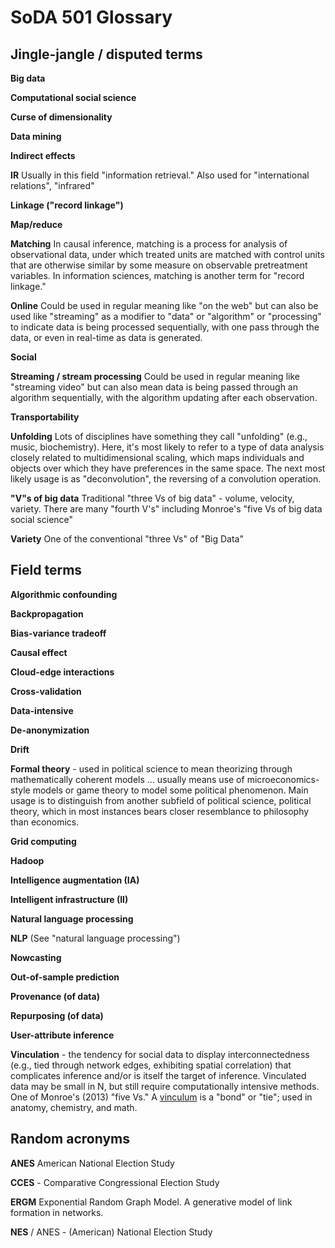 # SoDA 501 Glossary

## Jingle-jangle / disputed terms


**Big data**


**Computational social science**


**Curse of dimensionality**


**Data mining**


**Indirect effects**


**IR** Usually in this field "information retrieval." Also used for "international relations", "infrared"


**Linkage ("record linkage")**


**Map/reduce**


**Matching** In causal inference, matching is a process for analysis of observational data, under which treated units are matched with control units that are otherwise similar by some measure on observable pretreatment variables. In information sciences, matching is another term for "record linkage."


**Online** Could be used in regular meaning like "on the web" but can also be used like "streaming" as a modifier to "data" or "algorithm" or "processing" to indicate data is being processed sequentially, with one pass through the data, or even in real-time as data is generated.


**Social**


**Streaming / stream processing** Could be used in regular meaning like "streaming video" but can also mean data is being passed through an algorithm sequentially, with the algorithm updating after each observation.


**Transportability**


**Unfolding** Lots of disciplines have something they call "unfolding" (e.g., music, biochemistry). Here, it's most likely to refer to a type of data analysis closely related to multidimensional scaling, which maps individuals and objects over which they have preferences in the same space. The next most likely usage is as "deconvolution", the reversing of a convolution operation.


**"V"s of big data** Traditional "three Vs of big data" - volume, velocity, variety. There are many "fourth V's" including Monroe's "five Vs of big data social science"


**Variety** One of the conventional "three Vs" of "Big Data"



## Field terms

**Algorithmic confounding**


**Backpropagation**


**Bias-variance tradeoff**


**Causal effect**


**Cloud-edge interactions**


**Cross-validation**


**Data-intensive**


**De-anonymization**


**Drift**


**Formal theory** - used in political science to mean theorizing through mathematically coherent models ... usually means use of microeconomics-style models or game theory to model some political phenomenon. Main usage is to distinguish from another subfield of political science, political theory, which in most instances bears closer resemblance to philosophy than economics. 


**Grid computing**


**Hadoop**


**Intelligence augmentation (IA)**


**Intelligent infrastructure (II)**


**Natural language processing**


**NLP** (See "natural language processing")


**Nowcasting**


**Out-of-sample prediction**


**Provenance (of data)**


**Repurposing (of data)**


**User-attribute inference**


**Vinculation** - the tendency for social data to display interconnectedness (e.g., tied through network edges, exhibiting spatial correlation) that complicates inference and/or is itself the target of inference. Vinculated data may be small in N, but still require computationally intensive methods. One of Monroe's (2013) "five Vs." A [vinculum](https://www.dictionary.com/browse/vincula) is a "bond" or "tie"; used in anatomy, chemistry, and math.


## Random acronyms

**ANES** American National Election Study

**CCES** - Comparative Congressional Election Study

**ERGM** Exponential Random Graph Model. A generative model of link formation in networks.

**NES** / ANES - (American) National Election Study

